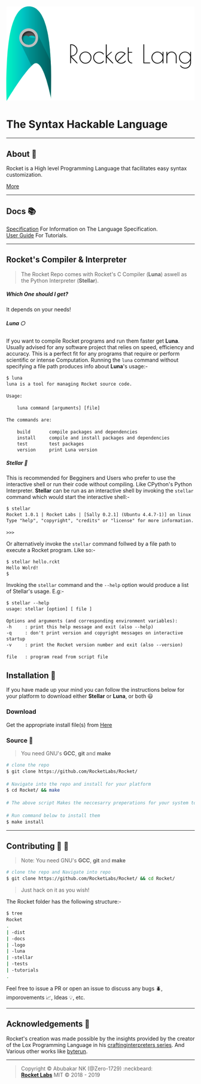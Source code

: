 # ![](logo/logo-full-with-text.png)

# The Syntax Hackable Language

---

## About :book:

Rocket is a High level Programming Language that facilitates easy syntax customization.

[More](docs/About.md)

---

## Docs :books:
[Specification](docs/Specification.md) For Information on The Language Specification.<br>
[User Guide](docs/Tutorials.md) For Tutorials.

---

## Rocket's Compiler & Interpreter

> The Rocket Repo comes with Rocket's C Compiler (**Luna**) aswell as the Python Interpreter (**Stellar**).

##### Which One should I get?

It depends on your needs!

##### Luna :full_moon:

If you want to compile Rocket programs and run them faster get **Luna**. Usually advised for any software project that relies on speed, efficiency and accuracy. This is a perfect fit for any programs that require or perform scientific or intense Computation. Running the `luna` command without specifying a file path produces info about **Luna**'s usage:-
```
$ luna
luna is a tool for managing Rocket source code.

Usage:

	luna command [arguments] [file]

The commands are:

    build       compile packages and dependencies
    install     compile and install packages and dependencies
    test        test packages
    version     print Luna version
```

##### Stellar :dizzy:

This is recommended for Begginers and Users who prefer to use the interactive shell or run their code without compiling. Like CPython's Python Interpreter. **Stellar** can be run as an interactive shell by invoking the `stellar` command which would start the interactive shell:-

```
$ stellar
Rocket 1.0.1 | Rocket Labs | [Sally 0.2.1] (Ubuntu 4.4.7-1)] on linux
Type "help", "copyright", "credits" or "license" for more information.

>>>
```

Or alternatively invoke the `stellar` command follwed by a file path to execute a Rocket program. Like so:-

```
$ stellar hello.rckt
Hello Wolrd!
$
```

Invoking the `stellar` command and the `--help` option would produce a list of Stellar's usage. E.g:-

```
$ stellar --help
usage: stellar [option] [ file ]

Options and arguments (and corresponding environment variables):
-h     : print this help message and exit (also --help)
-q     : don't print version and copyright messages on interactive startup
-v     : print the Rocket version number and exit (also --version)

file   : program read from script file
```

## Installation :floppy_disk:

If you have made up your mind you can follow the instructions below for your platform to download either **Stellar** or **Luna**, or both :smiley:

### Download

Get the appropriate install file(s) from [Here](https://github.com/RocketLabs/Rocket/releases)

### Source :scroll:

> You need GNU's **GCC**, **git** and **make**

```sh
# clone the repo
$ git clone https://github.com/RocketLabs/Rocket/

# Navigate into the repo and install for your platform
$ cd Rocket/ && make

# The above script Makes the neccesarry preperations for your system to be ready to install both Sally and Luna

# Run command below to install them
$ make install
```

---

## Contributing :busts_in_silhouette: :wrench:

> Note: You need GNU's **GCC**, **git** and **make**<br>

```sh
# clone the repo and Navigate into repo
$ git clone https://github.com/RocketLabs/Rocket/ && cd Rocket/
```

> Just hack on it as you wish!

The Rocket folder has the following structure:-

```sh
$ tree
Rocket
.
| -dist
| -docs
| -logo
| -luna
| -stellar
| -tests
| -tutorials
.
```

Feel free to issue a PR or open an issue to discuss any bugs :beetle:, imporovements :chart_with_upwards_trend:, Ideas :bulb:, etc.

---

## Acknowledgements :pushpin:


Rocket's creation was made possible by the insights provided by the creator of the Lox Programming Language in his [craftinginterpreters series](https://github.com/munificent/craftinginterpreters). And Various other works like [byterun](https://github.com/byterun).

---

> Copyright &copy; Abubakar NK (@Zero-1729) :neckbeard:<br>
[**Rocket Labs**]() MIT &copy; 2018 - 2019
